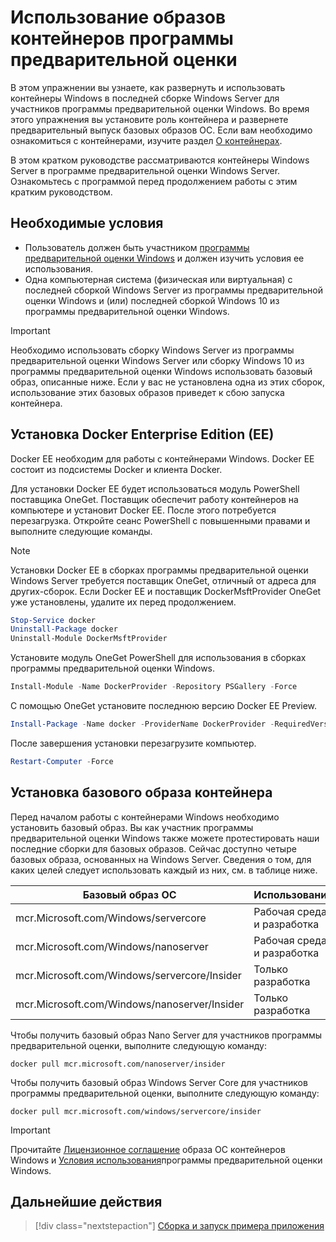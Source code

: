 
# <a name="using-insider-container-images"></a>Использование образов контейнеров программы предварительной оценки

В этом упражнении вы узнаете, как развернуть и использовать контейнеры Windows в последней сборке Windows Server для участников программы предварительной оценки Windows. Во время этого упражнения вы установите роль контейнера и развернете предварительный выпуск базовых образов ОС. Если вам необходимо ознакомиться с контейнерами, изучите раздел [О контейнерах](../about/index.md).

В этом кратком руководстве рассматриваются контейнеры Windows Server в программе предварительной оценки Windows Server. Ознакомьтесь с программой перед продолжением работы с этим кратким руководством.

## <a name="prerequisites"></a>Необходимые условия

- Пользователь должен быть участником [программы предварительной оценки Windows](https://insider.windows.com/GettingStarted) и должен изучить условия ее использования.
- Одна компьютерная система (физическая или виртуальная) с последней сборкой Windows Server из программы предварительной оценки Windows и (или) последней сборкой Windows 10 из программы предварительной оценки Windows.

> [!IMPORTANT]
> Необходимо использовать сборку Windows Server из программы предварительной оценки Windows Server или сборку Windows 10 из программы предварительной оценки Windows использовать базовый образ, описанные ниже. Если у вас не установлена одна из этих сборок, использование этих базовых образов приведет к сбою запуска контейнера.

## <a name="install-docker-enterprise-edition-ee"></a>Установка Docker Enterprise Edition (EE)

Docker EE необходим для работы с контейнерами Windows. Docker EE состоит из подсистемы Docker и клиента Docker.

Для установки Docker EE будет использоваться модуль PowerShell поставщика OneGet. Поставщик обеспечит работу контейнеров на компьютере и установит Docker EE. После этого потребуется перезагрузка. Откройте сеанс PowerShell с повышенными правами и выполните следующие команды.

> [!NOTE]
> Установки Docker EE в сборках программы предварительной оценки Windows Server требуется поставщик OneGet, отличный от адреса для других-сборок. Если Docker EE и поставщик DockerMsftProvider OneGet уже установлены, удалите их перед продолжением.

```powershell
Stop-Service docker
Uninstall-Package docker
Uninstall-Module DockerMsftProvider
```

Установите модуль OneGet PowerShell для использования в сборках программы предварительной оценки Windows.

```powershell
Install-Module -Name DockerProvider -Repository PSGallery -Force
```

С помощью OneGet установите последнюю версию Docker EE Preview.

```powershell
Install-Package -Name docker -ProviderName DockerProvider -RequiredVersion Preview
```

После завершения установки перезагрузите компьютер.

```powershell
Restart-Computer -Force
```

## <a name="install-base-container-image"></a>Установка базового образа контейнера

Перед началом работы с контейнерами Windows необходимо установить базовый образ. Вы как участник программы предварительной оценки Windows также можете протестировать наши последние сборки для базовых образов. Сейчас доступно четыре базовых образа, основанных на Windows Server. Сведения о том, для каких целей следует использовать каждый из них, см. в таблице ниже.

| Базовый образ ОС                       | Использование                      |
|-------------------------------------|----------------------------|
| mcr.Microsoft.com/Windows/servercore         | Рабочая среда и разработка |
| mcr.Microsoft.com/Windows/nanoserver              | Рабочая среда и разработка |
| mcr.Microsoft.com/Windows/servercore/Insider | Только разработка           |
| mcr.Microsoft.com/Windows/nanoserver/Insider        | Только разработка           |

Чтобы получить базовый образ Nano Server для участников программы предварительной оценки, выполните следующую команду:

```console
docker pull mcr.microsoft.com/nanoserver/insider
```

Чтобы получить базовый образ Windows Server Core для участников программы предварительной оценки, выполните следующую команду:

```console
docker pull mcr.microsoft.com/windows/servercore/insider
```

> [!IMPORTANT]
> Прочитайте [Лицензионное соглашение](../EULA.md ) образа ОС контейнеров Windows и [Условия использования](https://www.microsoft.com/en-us/software-download/windowsinsiderpreviewserver)программы предварительной оценки Windows.

## <a name="next-steps"></a>Дальнейшие действия

> [!div class="nextstepaction"]
> [Сборка и запуск примера приложения](./Nano-RS3-.NET-Core-and-PS.md)
